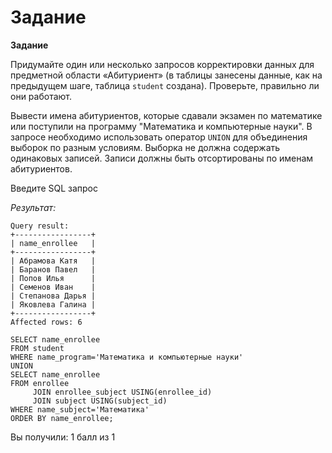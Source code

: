 # Задание

**Задание**

Придумайте один или несколько запросов корректировки данных для предметной области «Абитуриент» (в таблицы занесены данные, как на предыдущем шаге, таблица `student` создана). Проверьте, правильно ли они работают.

Вывести имена абитуриентов, которые сдавали экзамен по математике или поступили на программу "Математика и компьютерные науки". В запросе необходимо использовать оператор `UNION` для объединения выборок по разным условиям. Выборка не должна содержать одинаковых записей. Записи должны быть отсортированы по именам абитуриентов.

Введите SQL запрос

*Результат:*

```mysql
Query result:
+-----------------+
| name_enrollee   |
+-----------------+
| Абрамова Катя   |
| Баранов Павел   |
| Попов Илья      |
| Семенов Иван    |
| Степанова Дарья |
| Яковлева Галина |
+-----------------+
Affected rows: 6
```

```mysql
SELECT name_enrollee
FROM student
WHERE name_program='Математика и компьютерные науки'
UNION
SELECT name_enrollee
FROM enrollee
     JOIN enrollee_subject USING(enrollee_id)
     JOIN subject USING(subject_id)
WHERE name_subject='Математика'
ORDER BY name_enrollee;
```

Вы получили: 1 балл из 1
